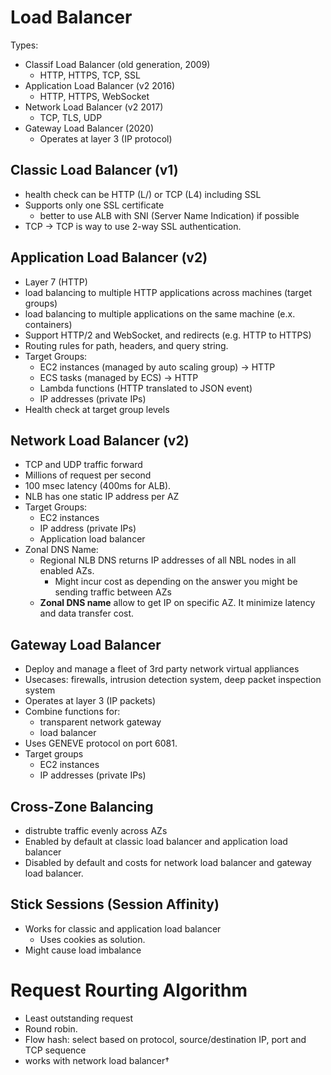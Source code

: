 # Load Balancer

Types:

- Classif Load Balancer (old generation, 2009)
  - HTTP, HTTPS, TCP, SSL
- Application Load Balancer (v2 2016)
  - HTTP, HTTPS, WebSocket
- Network Load Balancer (v2 2017)
  - TCP, TLS, UDP
- Gateway Load Balancer (2020)
  - Operates at layer 3 (IP protocol)



## Classic Load Balancer (v1)

- health check can be HTTP (L/) or TCP (L4) including SSL
- Supports only one SSL certificate
  - better to use ALB with SNI (Server Name Indication) if possible
- TCP -> TCP is way to use 2-way SSL authentication.



## Application Load Balancer (v2)

- Layer 7 (HTTP)
- load balancing to multiple HTTP applications across machines (target groups)
- load balancing to multiple applications on the same machine (e.x. containers)
- Support HTTP/2 and WebSocket, and redirects (e.g. HTTP to HTTPS)
- Routing rules for path, headers, and query string.
- Target Groups:
  - EC2 instances (managed by auto scaling group) -> HTTP
  - ECS tasks (managed by ECS) -> HTTP
  - Lambda functions (HTTP translated to JSON event)
  - IP addresses (private IPs)
- Health check at target group levels



## Network Load Balancer (v2)

- TCP and UDP traffic forward
- Millions of request per second
- 100 msec latency (400ms for ALB).
- NLB has one static IP address per AZ
- Target Groups:
  - EC2 instances
  - IP address (private IPs)
  - Application load balancer
- Zonal DNS Name:
  - Regional NLB DNS returns IP addresses of all NBL nodes in all enabled AZs. 
    - Might incur cost as depending on the answer you might be sending traffic between AZs
  - **Zonal DNS name** allow to get IP on specific AZ. It minimize latency and data transfer cost.



## Gateway Load Balancer

- Deploy and manage a fleet of 3rd party network virtual appliances
- Usecases: firewalls, intrusion detection system, deep packet inspection system
- Operates at layer 3 (IP packets)
- Combine functions for:
  - transparent network gateway
  - load balancer
- Uses GENEVE protocol on port 6081.
- Target groups
  - EC2 instances
  - IP addresses (private IPs)



## Cross-Zone Balancing

- distrubte traffic evenly across AZs
- Enabled by default at classic load balancer and application load balancer
- Disabled by default and costs for network load balancer and gateway load balancer.



## Stick Sessions (Session Affinity)

- Works for classic and application load balancer
  - Uses cookies as solution.
- Might cause load imbalance



# Request Rourting Algorithm

- Least outstanding request
- Round robin.
- Flow hash: select based on protocol, source/destination IP, port and TCP sequence
- works with network load balancer†